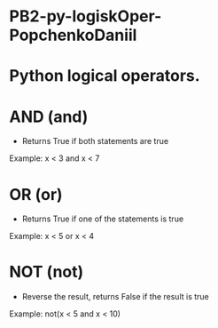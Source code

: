 # PB2-py-logiskOper-PopchenkoDaniil


# Python logical operators.


# AND (and)

- Returns True if both statements are true 

Example: x < 3 and  x < 7

# OR (or)

- Returns True if one of the statements is true

Example: x < 5 or x < 4

# NOT (not)

- 	Reverse the result, returns False if the result is true

Example: not(x < 5 and x < 10)
